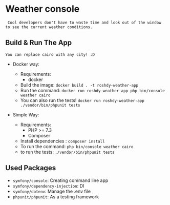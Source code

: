 # Weather console
``` Cool developers don't have to waste time and look out of the window to see the current weather conditions.```

## Build & Run The App
```You can replace cairo with any city! :D```
- Docker way:
    - Requirements:
        - docker
    - Build the image: ```docker build . -t roshdy-weather-app```
    - Run the command: ```docker run roshdy-weather-app php bin/console weather cairo```
    - You can also run the tests! ```docker run roshdy-weather-app ./vendor/bin/phpunit tests```
    
- Simple Way:
    - Requirements:
        - PHP >= 7.3
        - Composer
    - Install dependencies : ```composer install```
    - To run the command: ```php bin/console weather cairo```
    - to run the tests: ```./vendor/bin/phpunit tests```


## Used Packages
- ```symfony/console```: Creating command line app
- ```symfony/dependency-injection```: DI
- ```symfony/dotenv```: Manage the .env file
- ```phpunit/phpunit```: As a testing framework
